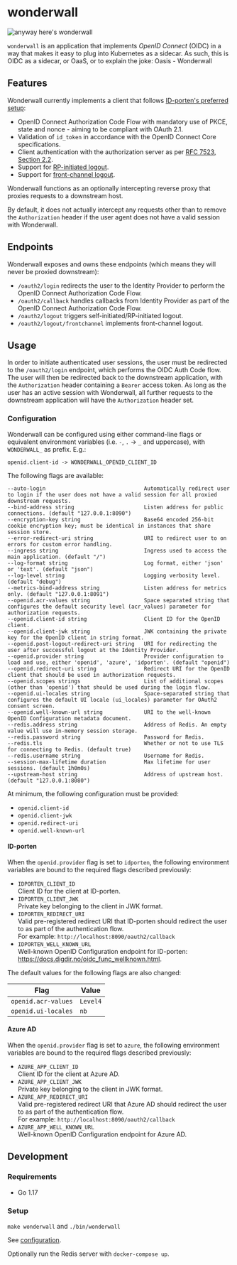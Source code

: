 # wonderwall

![anyway here's wonderwall](https://i.imgur.com/NhRLEej.png)

`wonderwall` is an application that implements _OpenID Connect_ (OIDC) in a way that makes it easy to plug into
Kubernetes as a sidecar. As such, this is OIDC as a sidecar, or OaaS, or to explain the joke: Oasis - Wonderwall

## Features

Wonderwall currently implements a client that
follows [ID-porten's preferred setup](https://docs.digdir.no/oidc_guide_idporten.html):

- OpenID Connect Authorization Code Flow with mandatory use of PKCE, state and nonce - aiming to be compliant with OAuth
  2.1.
- Validation of `id_token` in accordance with the OpenID Connect Core specifications.
- Client authentication with the authorization server as
  per [RFC 7523, Section 2.2](https://datatracker.ietf.org/doc/html/rfc7523).
- Support for [RP-initiated logout](https://openid.net/specs/openid-connect-rpinitiated-1_0.html).
- Support for [front-channel logout](https://openid.net/specs/openid-connect-frontchannel-1_0.html).

Wonderwall functions as an optionally intercepting reverse proxy that proxies requests to a downstream host.

By default, it does not actually intercept any requests other than to remove the `Authorization` header if the user
agent does not have a valid session with Wonderwall.

## Endpoints

Wonderwall exposes and owns these endpoints (which means they will never be proxied downstream):

* `/oauth2/login` redirects the user to the Identity Provider to perform the OpenID Connect Authorization Code Flow.
* `/oauth2/callback` handles callbacks from Identity Provider as part of the OpenID Connect Authorization Code Flow.
* `/oauth2/logout` triggers self-initiated/RP-initiated logout.
* `/oauth2/logout/frontchannel` implements front-channel logout.

## Usage

In order to initiate authenticated user sessions, the user must be redirected to the `/oauth2/login` endpoint, which
performs the OIDC Auth Code flow. The user will then be redirected back to the downstream application, with
the `Authorization` header containing a `Bearer`
access token. As long as the user has an active session with Wonderwall, all further requests to the downstream
application will have the `Authorization` header set.

### Configuration

Wonderwall can be configured using either command-line flags or equivalent environment variables (i.e. `-`, `.` -> `_`
and uppercase), with `WONDERWALL_` as prefix. E.g.:

```text
openid.client-id -> WONDERWALL_OPENID_CLIENT_ID
```

The following flags are available:

```shell
--auto-login                               Automatically redirect user to login if the user does not have a valid session for all proxied downstream requests.
--bind-address string                      Listen address for public connections. (default "127.0.0.1:8090")
--encryption-key string                    Base64 encoded 256-bit cookie encryption key; must be identical in instances that share session store.
--error-redirect-uri string                URI to redirect user to on errors for custom error handling.
--ingress string                           Ingress used to access the main application. (default "/")
--log-format string                        Log format, either 'json' or 'text'. (default "json")
--log-level string                         Logging verbosity level. (default "debug")
--metrics-bind-address string              Listen address for metrics only. (default "127.0.0.1:8091")
--openid.acr-values string                 Space separated string that configures the default security level (acr_values) parameter for authorization requests.
--openid.client-id string                  Client ID for the OpenID client.
--openid.client-jwk string                 JWK containing the private key for the OpenID client in string format.
--openid.post-logout-redirect-uri string   URI for redirecting the user after successful logout at the Identity Provider.
--openid.provider string                   Provider configuration to load and use, either 'openid', 'azure', 'idporten'. (default "openid")
--openid.redirect-uri string               Redirect URI for the OpenID client that should be used in authorization requests.
--openid.scopes strings                    List of additional scopes (other than 'openid') that should be used during the login flow.
--openid.ui-locales string                 Space-separated string that configures the default UI locale (ui_locales) parameter for OAuth2 consent screen.
--openid.well-known-url string             URI to the well-known OpenID Configuration metadata document.
--redis.address string                     Address of Redis. An empty value will use in-memory session storage.
--redis.password string                    Password for Redis.
--redis.tls                                Whether or not to use TLS for connecting to Redis. (default true)
--redis.username string                    Username for Redis.
--session-max-lifetime duration            Max lifetime for user sessions. (default 1h0m0s)
--upstream-host string                     Address of upstream host. (default "127.0.0.1:8080")
```

At minimum, the following configuration must be provided:

- `openid.client-id`
- `openid.client-jwk`
- `openid.redirect-uri`
- `openid.well-known-url`

#### ID-porten

When the `openid.provider` flag is set to `idporten`, the following environment variables are bound to the required
flags described previously:

- `IDPORTEN_CLIENT_ID`  
  Client ID for the client at ID-porten.
- `IDPORTEN_CLIENT_JWK`  
  Private key belonging to the client in JWK format.
- `IDPORTEN_REDIRECT_URI`  
  Valid pre-registered redirect URI that ID-porten should redirect the user to as part of the authentication flow.  
  For example: `http://localhost:8090/oauth2/callback`
- `IDPORTEN_WELL_KNOWN_URL`  
  Well-known OpenID Configuration endpoint for ID-porten: <https://docs.digdir.no/oidc_func_wellknown.html>.

The default values for the following flags are also changed:

| Flag | Value |
| ---- | ----- |
| `openid.acr-values` | `Level4` |
| `openid.ui-locales` | `nb` |

#### Azure AD

When the `openid.provider` flag is set to `azure`, the following environment variables are bound to the required flags
described previously:

- `AZURE_APP_CLIENT_ID`  
  Client ID for the client at Azure AD.
- `AZURE_APP_CLIENT_JWK`  
  Private key belonging to the client in JWK format.
- `AZURE_APP_REDIRECT_URI`  
  Valid pre-registered redirect URI that Azure AD should redirect the user to as part of the authentication flow.  
  For example: `http://localhost:8090/oauth2/callback`
- `AZURE_APP_WELL_KNOWN_URL`  
  Well-known OpenID Configuration endpoint for Azure AD.

## Development

### Requirements

- Go 1.17

### Setup

`make wonderwall` and `./bin/wonderwall`

See [configuration](#configuration).

Optionally run the Redis server with `docker-compose up`.
